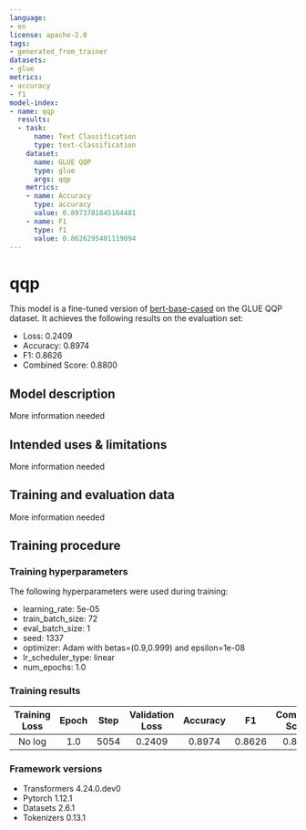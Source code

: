 ```yaml
---
language:
- en
license: apache-2.0
tags:
- generated_from_trainer
datasets:
- glue
metrics:
- accuracy
- f1
model-index:
- name: qqp
  results:
  - task:
      name: Text Classification
      type: text-classification
    dataset:
      name: GLUE QQP
      type: glue
      args: qqp
    metrics:
    - name: Accuracy
      type: accuracy
      value: 0.8973781845164481
    - name: F1
      type: f1
      value: 0.8626295401119094
---
```


<!-- This model card has been generated automatically according to the information the Trainer had access to. You
should probably proofread and complete it, then remove this comment. -->

# qqp

This model is a fine-tuned version of [bert-base-cased](https://huggingface.co/bert-base-cased) on the GLUE QQP dataset.
It achieves the following results on the evaluation set:
- Loss: 0.2409
- Accuracy: 0.8974
- F1: 0.8626
- Combined Score: 0.8800

## Model description

More information needed

## Intended uses & limitations

More information needed

## Training and evaluation data

More information needed

## Training procedure

### Training hyperparameters

The following hyperparameters were used during training:
- learning_rate: 5e-05
- train_batch_size: 72
- eval_batch_size: 1
- seed: 1337
- optimizer: Adam with betas=(0.9,0.999) and epsilon=1e-08
- lr_scheduler_type: linear
- num_epochs: 1.0

### Training results

| Training Loss | Epoch | Step | Validation Loss | Accuracy | F1     | Combined Score |
|:-------------:|:-----:|:----:|:---------------:|:--------:|:------:|:--------------:|
| No log        | 1.0   | 5054 | 0.2409          | 0.8974   | 0.8626 | 0.8800         |


### Framework versions

- Transformers 4.24.0.dev0
- Pytorch 1.12.1
- Datasets 2.6.1
- Tokenizers 0.13.1
